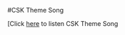 #CSK Theme Song


[Click [here](https://www.youtube.com/watch?v=WELfIfzZDW4) to listen CSK Theme Song

